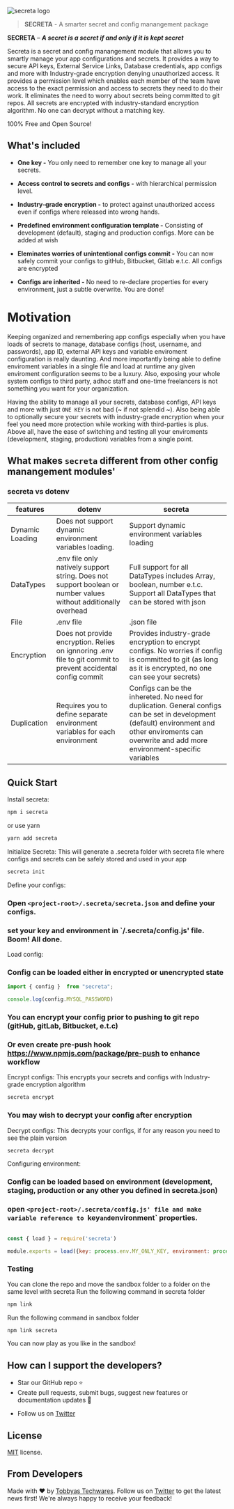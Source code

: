 
![secreta logo](https://res.cloudinary.com/drtob/image/upload/v1586612535/xnvxpxpqhcddtwpofj7e.png)
<!-- [link:eva] [![npm][badge:license]]() [![Build Status][badge:github-actions]][link:github-actions] [![Coverage Status][badge:coveralls]][link:coveralls] -->

> **SECRETA** - A smarter secret and config manangement package

**SECRETA** – ***A secret is a secret if and only if it is kept secret***

<!-- [Documentation][link:doc-homepage] -->

Secreta is a secret and config manangement module that allows you to smartly manage your app configurations and secrets. 
It provides a way to secure API keys, External Service Links, Database credentials, app configs and more with Industry-grade encryption denying unauthorized access.
It provides a permission level which enables each member of the team have access to the exact permission and access to secrets they need to do their work. 
It eliminates the need to worry about secrets being committed to git repos. All secrets are encrypted with industry-standard encryption algorithm. No one can decrypt without a matching key.

100% Free and Open Source!

## What's included

- **One key -** You only need to remember one key to manage all your secrets.

- **Access control to secrets and configs -** with hierarchical permission level.

- **Industry-grade encryption -** to protect against unauthorized access even if configs where released into wrong hands.

- **Predefined environment configuration template -** Consisting of development (default), staging and production configs. More can be added at wish

- **Eleminates worries of unintentional configs commit -** You can now safely commit your configs to gitHub, Bitbucket, Gitlab e.t.c. All configs are encrypted

- **Configs are inherited -** No need to re-declare properties for every environment, just a subtle overwrite. You are done!


# Motivation
Keeping organized and remembering app configs especially when you have loads of secrets to manage, database configs (host, username, and passwords), app ID, external API keys and variable enviroment configuration is really daunting. And more importantly being able to define enviroment variables in a single file and load at runtime any given enviroment configuration seems to be a luxury.
Also, exposing your whole system configs to third party, adhoc staff and one-time freelancers is not something you want for your organization.

Having the ability to manage all your secrets, database configs, API keys and more with just `ONE KEY` is not bad (~ if not splendid ~). Also being able to optionally secure your secrets with industry-grade encryption when your feel you need more protection while working with third-parties is plus. Above all, have the ease of switching and testing all your enviroments (development, staging, production) variables from a single point.

## What makes  `secreta` different from other config manangement modules'
### secreta vs dotenv
| features | dotenv                 | secreta                                                                                                          |
| ---- | --------------------- | -------------------------------------------------------------------------------------------------------------------- |
| Dynamic Loading  |  Does not support dynamic environment variables loading.                    | Support dynamic environment variables loading                                                                                            |
| DataTypes  | .env file only natively support string. Does not support boolean or number values without additionally overhead            | Full support for all DataTypes includes Array, boolean, number e.t.c. Support all DataTypes that can be stored with json                                                                                    |
| File  | .env file          | .json file                                                                                              |
| Encryption  | Does not provide encryption. Relies on ignnoring .env file to git commit to prevent accidental config commit             | Provides industry-grade encryption to encrypt configs. No worries if config is committed to git (as long as it is encrypted, no one can see your secrets)                                                                                |
| Duplication  | Requires you to define separate environment variables for each environment  | Configs can be the inhereted. No need for duplication. General configs can be set in development (default) environment and other enviroments can overwrite and add more environment-specific variables|


## Quick Start

Install secreta:

```bash
npm i secreta
```
or use yarn

```bash
yarn add secreta
```

Initialize Secreta: 
This will generate a .secreta folder with secreta file where configs and secrets can be safely stored and used in your app

```bash
secreta init
```

Define your configs: 
### Open `<project-root>/.secreta/secreta.json` and define your configs. 
### set your key and environment in `<project-root>/.secreta/config.js' file. Boom! All done.

Load config: 
### Config can be loaded either in encrypted or unencrypted state

```js
import { config }  from "secreta";

console.log(config.MYSQL_PASSWORD)

```

### You can encrypt your config prior to pushing to git repo (gitHub, gitLab, Bitbucket, e.t.c)
### Or even create pre-push hook https://www.npmjs.com/package/pre-push to enhance workflow

Encrypt configs: 
This encrypts your secrets and configs with Industry-grade encryption algorithm

```bash
secreta encrypt
```

### You may wish to decrypt your config after encryption

Decrypt configs:
This decrypts your configs, if for any reason you need to see the plain version

```bash
secreta decrypt
```

Configuring environment: 
### Config can be loaded based on environment (development, staging, production or any other you defined in secreta.json)
### open `<project-root>/.secreta/config.js' file and make variable reference to `key` and `environment` properties.

```js

const { load } = require('secreta')

module.exports = load({key: process.env.MY_ONLY_KEY, environment: process.env.NODE_ENV})

```

### Testing
You can clone the repo and move the sandbox folder to a folder on the same level with secreta
Run the following command in secreta folder
```bash
npm link
```

Run the following command in sandbox folder
```bash
npm link secreta
```
You can now play as you like in the sandbox!


## How can I support the developers?
- Star our GitHub repo :star:
- Create pull requests, submit bugs, suggest new features or documentation updates :wrench:
<!-- - Read us on [Medium][link:akveo-medium] -->
- Follow us on [Twitter][link:drtobbyas-twitter]
<!-- - Like our page on [Facebook][link:akveo-facebook] -->

## License
[MIT](LICENSE.txt) license.



## From Developers
Made with :heart: by [Tobbyas Techwares][link:tobbyas-techwares-homepage]. Follow us on [Twitter][link:drtobbyas-twitter] to get the latest news first!
We're always happy to receive your feedback!


[link:tobbyas-techwares-homepage]: https://tobbyas.com
[link:drtobbyas-twitter]: https://twitter.com/drtobbyas

